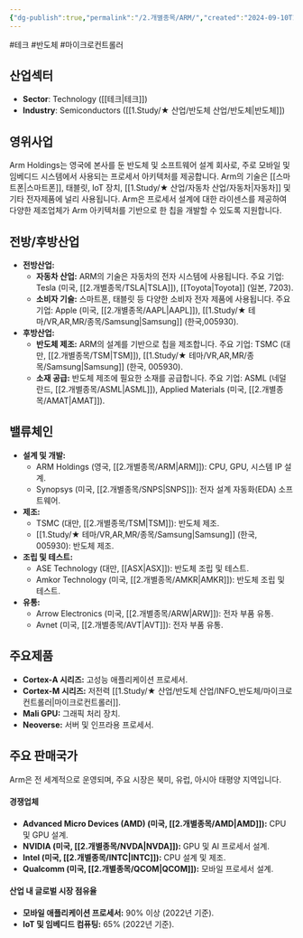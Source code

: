 ```yaml
---
{"dg-publish":true,"permalink":"/2.개별종목/ARM/","created":"2024-09-10T16:28:19.389+09:00","updated":"2025-07-29T21:37:04.350+09:00"}
---
```


#테크 #반도체 #마이크로컨트롤러

## 산업섹터

- **Sector**: Technology ([[테크\|테크]])
- **Industry**: Semiconductors ([[1.Study/★ 산업/반도체 산업/반도체\|반도체]])

## 영위사업

Arm Holdings는 영국에 본사를 둔 반도체 및 소프트웨어 설계 회사로, 주로 모바일 및 임베디드 시스템에서 사용되는 프로세서 아키텍처를 제공합니다. Arm의 기술은 [[스마트폰\|스마트폰]], 태블릿, IoT 장치, [[1.Study/★ 산업/자동차 산업/자동차\|자동차]] 및 기타 전자제품에 널리 사용됩니다. Arm은 프로세서 설계에 대한 라이센스를 제공하여 다양한 제조업체가 Arm 아키텍처를 기반으로 한 칩을 개발할 수 있도록 지원합니다.

## 전방/후방산업

- **전방산업:**
    - **자동차 산업:** ARM의 기술은 자동차의 전자 시스템에 사용됩니다. 주요 기업: Tesla (미국, [[2.개별종목/TSLA\|TSLA]]), [[Toyota\|Toyota]] (일본, 7203).
    - **소비자 기술:** 스마트폰, 태블릿 등 다양한 소비자 전자 제품에 사용됩니다. 주요 기업: Apple (미국, [[2.개별종목/AAPL\|AAPL]]), [[1.Study/★ 테마/VR,AR,MR/종목/Samsung\|Samsung]] (한국,005930).
- **후방산업:**
    - **반도체 제조:** ARM의 설계를 기반으로 칩을 제조합니다. 주요 기업: TSMC (대만, [[2.개별종목/TSM\|TSM]]), [[1.Study/★ 테마/VR,AR,MR/종목/Samsung\|Samsung]] (한국, 005930).
    - **소재 공급:** 반도체 제조에 필요한 소재를 공급합니다. 주요 기업: ASML (네덜란드, [[2.개별종목/ASML\|ASML]]), Applied Materials (미국, [[2.개별종목/AMAT\|AMAT]]).
    
## 밸류체인

- **설계 및 개발:**
    - ARM Holdings (영국, [[2.개별종목/ARM\|ARM]]): CPU, GPU, 시스템 IP 설계.
    - Synopsys (미국, [[2.개별종목/SNPS\|SNPS]]): 전자 설계 자동화(EDA) 소프트웨어.
- **제조:**
    - TSMC (대만, [[2.개별종목/TSM\|TSM]]): 반도체 제조.
    - [[1.Study/★ 테마/VR,AR,MR/종목/Samsung\|Samsung]] (한국, 005930): 반도체 제조.
- **조립 및 테스트:**
    - ASE Technology (대만, [[ASX\|ASX]]): 반도체 조립 및 테스트.
    - Amkor Technology (미국, [[2.개별종목/AMKR\|AMKR]]): 반도체 조립 및 테스트.
- **유통:**
    - Arrow Electronics (미국, [[2.개별종목/ARW\|ARW]]): 전자 부품 유통.
    - Avnet (미국, [[2.개별종목/AVT\|AVT]]): 전자 부품 유통.

## 주요제품

- **Cortex-A 시리즈:** 고성능 애플리케이션 프로세서.
- **Cortex-M 시리즈:** 저전력 [[1.Study/★ 산업/반도체 산업/INFO_반도체/마이크로컨트롤러\|마이크로컨트롤러]].
- **Mali GPU:** 그래픽 처리 장치.
- **Neoverse:** 서버 및 인프라용 프로세서.

## 주요 판매국가

Arm은 전 세계적으로 운영되며, 주요 시장은 북미, 유럽, 아시아 태평양 지역입니다.

#### 경쟁업체

- **Advanced Micro Devices (AMD) (미국, [[2.개별종목/AMD\|AMD]]):** CPU 및 GPU 설계.
- **NVIDIA (미국, [[2.개별종목/NVDA\|NVDA]]):** GPU 및 AI 프로세서 설계.
- **Intel (미국, [[2.개별종목/INTC\|INTC]]):** CPU 설계 및 제조.
- **Qualcomm (미국, [[2.개별종목/QCOM\|QCOM]]):** 모바일 프로세서 설계.

#### 산업 내 글로벌 시장 점유율

- **모바일 애플리케이션 프로세서:** 90% 이상 (2022년 기준).
- **IoT 및 임베디드 컴퓨팅:** 65% (2022년 기준).